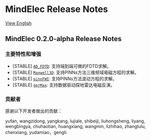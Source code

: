 ﻿# MindElec Release Notes

[View English](./RELEASE.md)

## MindElec 0.2.0-alpha Release Notes

### 主要特性和增强

- [STABLE] [`AD_FDTD`](https://gitee.com/mindspore/mindscience/tree/master/MindElec/examples/AD_FDTD): 支持端到端可微的FDTD求解。
- [STABLE] [`Maxwell3D`](https://gitee.com/mindspore/mindscience/tree/master/MindElec/examples/physics_driven/frequency_domain_maxwell_3D):
  支持PINNs方法三维频域电磁方程的求解。
- [STABLE] [`pinnFWI`](https://gitee.com/mindspore/mindscience/tree/master/MindElec/examples/physics_driven/pinnFWI):
  支持PINNs方法波动方程的求解。
- [STABLE] [`gprMax`](https://gitee.com/mindspore/mindscience/tree/master/MindElec/examples/data_driven/gprinversion):
  支持数据驱动探地雷达电磁反演。

### 贡献者

感谢以下开发者做出的贡献：

yufan, wangzidong, yangkang, lujiale, shibeiji, liuhongsheng, liyang, wengbingya, chuhaotian, huangxiang, wangmin,
lizhihao, zhanglulu, chenxiang, yudamiao，gengli.
